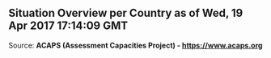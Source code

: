 ## Situation Overview per Country as of Wed, 19 Apr 2017 17:14:09 GMT

Source: **ACAPS (Assessment Capacities Project) - https://www.acaps.org**